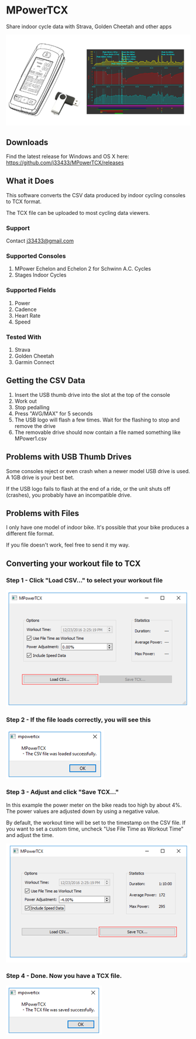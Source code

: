 # MPowerTCX
Share indoor cycle data with Strava, Golden Cheetah and other apps

![Schwinn MPower Console](docs/components.png)

## Downloads

Find the latest release for Windows and OS X here: https://github.com/j33433/MPowerTCX/releases

## What it Does
This software converts the CSV data produced by indoor cycling consoles to TCX format.

The TCX file can be uploaded to most cycling data viewers.

### Support

Contact j33433@gmail.com

### Supported Consoles
1. MPower Echelon and Echelon 2 for Schwinn A.C. Cycles
1. Stages Indoor Cycles

### Supported Fields
1. Power
1. Cadence
1. Heart Rate
1. Speed

### Tested With
1. Strava
1. Golden Cheetah
1. Garmin Connect

## Getting the CSV Data
1. Insert the USB thumb drive into the slot at the top of the console
1. Work out
1. Stop pedalling
1. Press "AVG/MAX" for 5 seconds
1. The USB logo will flash a few times. Wait for the flashing to stop and remove the drive
1. The removable drive should now contain a file named something like MPower1.csv

## Problems with USB Thumb Drives
Some consoles reject or even crash when a newer model USB drive is used. A 1GB drive is your best bet.

If the USB logo fails to flash at the end of a ride, or the unit shuts off (crashes), you probably have an incompatible drive.

## Problems with Files
I only have one model of indoor bike. It's possible that your bike produces a different file format.

If you file doesn't work, feel free to send it my way.

## Converting your workout file to TCX

### Step 1 - Click "Load CSV..." to select your workout file

![Step 1](docs/mp1.png)

### Step 2 - If the file loads correctly, you will see this

![Step 2](docs/mp2.png)

### Step 3 - Adjust and click "Save TCX..." 

In this example the power meter on the bike reads too high by about 4%. The power values are adjusted down by using a negative value. 

By default, the workout time will be set to the timestamp on the CSV file. If you want to set a custom time, uncheck "Use File Time as Workout Time" and adjust the time.

![Step 3](docs/mp3.png)

### Step 4 - Done. Now you have a TCX file.

![Step 4](docs/mp4.png)


